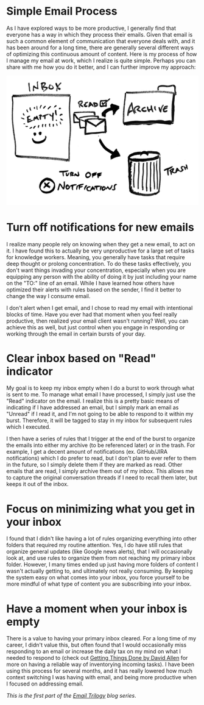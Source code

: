 # Simple Email Process


As I have explored ways to be more productive, I generally find that everyone has a way in which they process their emails. Given that email is such a common element of communication that everyone deals with, and it has been around for a long time, there are generally several different ways of optimizing this continuous amount of content. Here is my process of how I manage my email at work, which I realize is quite simple. Perhaps you can share with me how you do it better, and I can further improve my approach:

![Simple Email Process](simple-email-process.png)

# Turn off notifications for new emails

I realize many people rely on knowing when they get a new email, to act on it. I have found this to actually be very unproductive for a large set of tasks for knowledge workers. Meaning, you generally have tasks that require deep thought or prolong concentration. To do these tasks effectively, you don't want things invading your concentration, especially when you are equipping any person with the ability of doing it by just including your name on the "TO:" line of an email. While I have learned how others have optimized their alerts with rules based on the sender, I find it better to change the way I consume email.

I don't alert when I get email, and I chose to read my email with intentional blocks of time. Have you ever had that moment when you feel really productive, then realized your email client wasn't running? Well, you can achieve this as well, but just control when you engage in responding or working through the email in certain bursts of your day.

# Clear inbox based on "Read" indicator

My goal is to keep my inbox empty when I do a burst to work through what is sent to me. To manage what email I have processed, I simply just use the "Read" indicator on the email. I realize this is a pretty basic means of indicating if I have addressed an email, but I simply mark an email as "Unread" if I read it, and I'm not going to be able to respond to it within my burst. Therefore, it will be tagged to stay in my inbox for subsequent rules which I executed.

I then have a series of rules that I trigger at the end of the burst to organize the emails into either my archive (to be referenced later) or in the trash. For example, I get a decent amount of notifications (ex. GitHub/JIRA notifications) which I do  prefer to read, but I don't plan to ever refer to them in the future, so I simply delete them if they are marked as read. Other emails that are read, I simply archive them out of my inbox. This allows me to capture the original conversation threads if I need to recall them later, but keeps it out of the inbox.

# Focus on minimizing what you get in your inbox

I found that I didn't like having a lot of rules organizing everything into other folders that required my routine attention. Yes, I do have still rules that organize general updates (like Google news alerts), that I will occasionally look at, and use rules to organize them from not reaching my primary inbox folder. However, I many times ended up just having more folders of content I wasn't actually getting to, and ultimately not really consuming. By keeping the system easy on what comes into your inbox, you force yourself to be more mindful of what type of content you are subscribing into your inbox.

# Have a moment when your inbox is empty

There is a value to having your primary inbox cleared. For a long time of my career, I didn't value this, but often found that I would occasionally miss responding to an email or increase the daily tax on my mind on what I needed to respond to (check out [Getting Things Done by David Allen](https://gettingthingsdone.com/) for more on having a reliable way of inventorying incoming tasks). I have been using this process for several months, and it has really lowered how much context switching I was having with email, and being more productive when I focused on addressing email.

_This is the first part of the [Email Trilogy](/blog-series#email-trilogy) blog series_.
